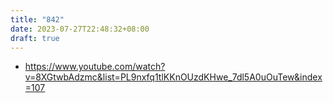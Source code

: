 ```yaml
---
title: "842"
date: 2023-07-27T22:48:32+08:00
draft: true
---
```


- https://www.youtube.com/watch?v=8XGtwbAdzmc&list=PL9nxfq1tlKKnOUzdKHwe_7dl5A0uOuTew&index=107